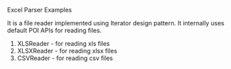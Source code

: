 Excel Parser Examples

It is a file reader implemented using Iterator design pattern.
It internally uses default POI APIs for reading files.
1) XLSReader - for reading xls files
2) XLSXReader - for reading xlsx files
3) CSVReader - for reading csv files
